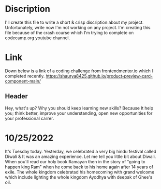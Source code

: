 # Discription
I'll create this file to write a short & crisp discription about my project. Unfortunately, write now I'm not working on any project. I'm creating this file because of the crash course which I'm trying to complete on codecamp.org youtube channel.
# Link
Down below is a link of a coding challenge from frontendmentor.io which I completed recently.
https://shaurya8425.github.io/product-preview-card-component-main/
## Header
Hey, what's up?
Why you should keep learning new skills?
Because It help you; think better, improve your understanding, open new opportunities for your professional carrer.
# 10/25/2022
It's Tuesday today. Yesterday, we celebrated a very big hindu festival called Diwali & It was an amazing experience. Let me tell you little bit about Diwali. When you'll read our holy book Ramayan then in the story of "going to happen king Ram" when he come back to his home again after 14 years of exile. The whole kingdom celebratad his homecoming with grand welcome which include lighting the whole kingdom Ayodhya with deepak of Ghee's oil.
